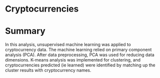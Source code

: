 # Cryptocurrencies

# Summary

In this analysis, unsupervised machine learning was applied to cryptocurrency data.  The machine learning relied on primary component analysis (PCA).  After data preprocessing, PCA was used for reducing data dimensions.  K-means analysis was implemented for clustering, and cryptocurrencies predicted (ie learned) were identified by matching up the cluster results with cryptocurrency names.  

